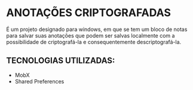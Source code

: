 # ANOTAÇÕES CRIPTOGRAFADAS

É um projeto designado para windows, em que se tem um bloco de notas para salvar suas anotações que podem ser salvas localmente com a possibilidade de criptografá-la e consequentemente descriptografá-la.

## TECNOLOGIAS UTILIZADAS:

- MobX
- Shared Preferences
